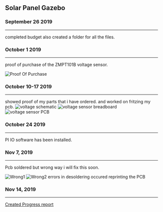 Solar Panel Gazebo 
-------------------

### September 26 2019
---------------------

completed budget also created a folder for all the files.

### October 1 2019
------------------
proof of purchase of the ZMPT101B voltage sensor.
 
![Proof Of Purchase](/images/pop.PNG)

### October 10-17 2019
------------------
showed proof of my parts that i have ordered.
and worked on fritzing my pcb.
![voltage schematic](/images/voltage_schem.png)
![voltage sensor breadboard](/images/voltagesensor_bb.png)
![voltage sensor PCB](/images/voltagesensor_pcb.png)

### October 24 2019
--------------------
PI IO software has been installed.  

### Nov 7, 2019
------------------
Pcb soldered but wrong way i will fix this soon.

![Wrong1](/images/wrong1.png)
![Wrong2](/images/wrong2.png)
errors in desoldering occured reprinting the PCB

### Nov 14, 2019
------------------
[Created Progress report](/documentation/Progress%20report.pdf)
